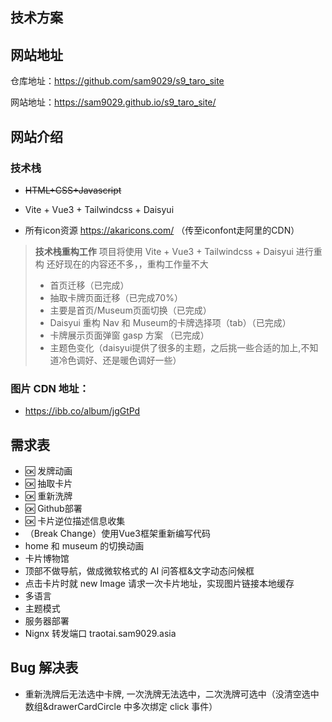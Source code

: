## 技术方案

## 网站地址

仓库地址：https://github.com/sam9029/s9_taro_site

网站地址：https://sam9029.github.io/s9_taro_site/

## 网站介绍

### 技术栈

- ~~HTML+CSS+Javascript~~

- Vite + Vue3 + Tailwindcss + Daisyui

- 所有icon资源 https://akaricons.com/ （传至iconfont走阿里的CDN）

> **技术栈重构工作**
> 项目将使用 Vite + Vue3 + Tailwindcss + Daisyui 进行重构
> 还好现在的内容还不多，，重构工作量不大
> - 首页迁移（已完成）
> - 抽取卡牌页面迁移（已完成70%）
> - 主要是首页/Museum页面切换（已完成）
> - Daisyui 重构 Nav 和 Museum的卡牌选择项（tab）（已完成）
> - 卡牌展示页面弹窗 gasp 方案 （已完成）
> - 主题色变化（daisyui提供了很多的主题，之后挑一些合适的加上,不知道冷色调好、还是暖色调好一些）

### 图片 CDN 地址：

- https://ibb.co/album/jgGtPd

## 需求表

- 🆗 发牌动画
- 🆗 抽取卡片
- 🆗 重新洗牌
- 🆗 Github部署
- 🆗 卡片逆位描述信息收集 
-  （Break Change）使用Vue3框架重新编写代码
- home 和 museum 的切换动画
- 卡片博物馆
- 顶部不做导航，做成微软格式的 AI 问答框&文字动态问候框
- 点击卡片时就 new Image 请求一次卡片地址，实现图片链接本地缓存
- 多语言
- 主题模式
- 服务器部署
- Nignx 转发端口 traotai.sam9029.asia

## Bug 解决表

- 重新洗牌后无法选中卡牌, 一次洗牌无法选中，二次洗牌可选中（没清空选中数组&drawerCardCircle 中多次绑定 click 事件）




